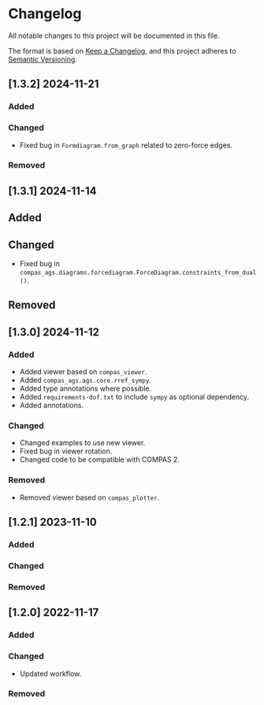 # Changelog

All notable changes to this project will be documented in this file.

The format is based on [Keep a Changelog](https://keepachangelog.com/en/1.0.0/),
and this project adheres to [Semantic Versioning](https://semver.org/spec/v2.0.0.html).

## [1.3.2] 2024-11-21

### Added

### Changed

* Fixed bug in `Formdiagram.from_graph` related to zero-force edges.

### Removed


## [1.3.1] 2024-11-14

## Added

## Changed

* Fixed bug in `compas_ags.diagrams.forcediagram.ForceDiagram.constraints_from_dual()`.

## Removed


## [1.3.0] 2024-11-12

### Added

* Added viewer based on `compas_viewer`.
* Added `compas_ags.ags.core.rref_sympy`.
* Added type annotations where possible.
* Added `requirements-dof.txt` to include `sympy` as optional dependency.
* Added annotations.

### Changed

* Changed examples to use new viewer.
* Fixed bug in viewer rotation.
* Changed code to be compatible with COMPAS 2.

### Removed

* Removed viewer based on `compas_plotter`.


## [1.2.1] 2023-11-10

### Added

### Changed

### Removed


## [1.2.0] 2022-11-17

### Added

### Changed

* Updated workflow.

### Removed
